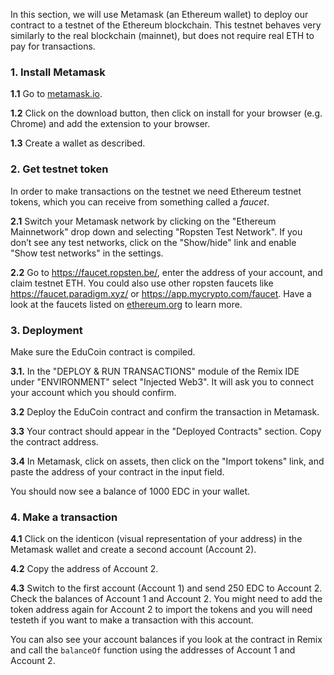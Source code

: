 In this section, we will use Metamask (an Ethereum wallet) to deploy our contract to a testnet of the Ethereum blockchain. This testnet behaves very similarly to the real blockchain (mainnet), but does not require real ETH to pay for transactions.

### 1. Install Metamask

**1.1** Go to <a href="https://metamask.io/" target="_blank">metamask.io</a>.

**1.2** Click on the download button, then click on install for your browser (e.g. Chrome) and add the extension to your browser.

**1.3** Create a wallet as described.

### 2. Get testnet token

In order to make transactions on the testnet we need Ethereum testnet tokens, which you can receive from something called a _faucet_.

**2.1** Switch your Metamask network by clicking on the "Ethereum Mainnetwork" drop down and selecting "Ropsten Test Network". If you don’t see any test networks, click on the "Show/hide" link and enable "Show test networks" in the settings.

**2.2** Go to <a href="https://faucet.ropsten.be/" target="_blank">https://faucet.ropsten.be/</a>, enter the address of your account, and claim testnet ETH. You could also use other ropsten faucets like <a href="https://faucet.paradigm.xyz/" target="_blank">https://faucet.paradigm.xyz/</a> or <a href="https://app.mycrypto.com/faucet" target="_blank">https://app.mycrypto.com/faucet</a>. Have a look at the faucets listed on <a href="https://ethereum.org/en/developers/docs/networks/#testnet-faucets" target="_blank">ethereum.org</a> to learn more.

### 3. Deployment

Make sure the EduCoin contract is compiled.

**3.1.** In the "DEPLOY & RUN TRANSACTIONS" module of the Remix IDE under "ENVIRONMENT" select "Injected Web3". It will ask you to connect your account which you should confirm.

**3.2** Deploy the EduCoin contract and confirm the transaction in Metamask.

**3.3** Your contract should appear in the "Deployed Contracts" section. Copy the contract address.

**3.4** In Metamask, click on assets, then click on the "Import tokens" link, and paste the address of your contract in the input field.

You should now see a balance of 1000 EDC in your wallet.

### 4. Make a transaction

**4.1** Click on the identicon (visual representation of your address) in the Metamask wallet and create a second account (Account 2).

**4.2** Copy the address of Account 2.

**4.3** Switch to the first account (Account 1) and send 250 EDC to Account 2. Check the balances of Account 1 and Account 2. You might need to add the token address again for Account 2 to import the tokens and you will need testeth if you want to make a transaction with this account.

You can also see your account balances if you look at the contract in Remix and call the `balanceOf` function using the addresses of Account 1 and Account 2.
